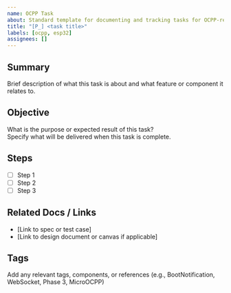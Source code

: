 ```yaml
---
name: OCPP Task
about: Standard template for documenting and tracking tasks for OCPP-related features
title: "[P_] <task title>"
labels: [ocpp, esp32]
assignees: []
---
```


## Summary

Brief description of what this task is about and what feature or component it relates to.

## Objective

What is the purpose or expected result of this task?  
Specify what will be delivered when this task is complete.

## Steps

- [ ] Step 1
- [ ] Step 2
- [ ] Step 3

## Related Docs / Links

- [Link to spec or test case]
- [Link to design document or canvas if applicable]

## Tags

Add any relevant tags, components, or references (e.g., BootNotification, WebSocket, Phase 3, MicroOCPP)
